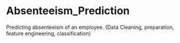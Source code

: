 # Absenteeism_Prediction
Predicting absenteeism of an employee. (Data Cleaning, preparation, feature engineering, classification)
